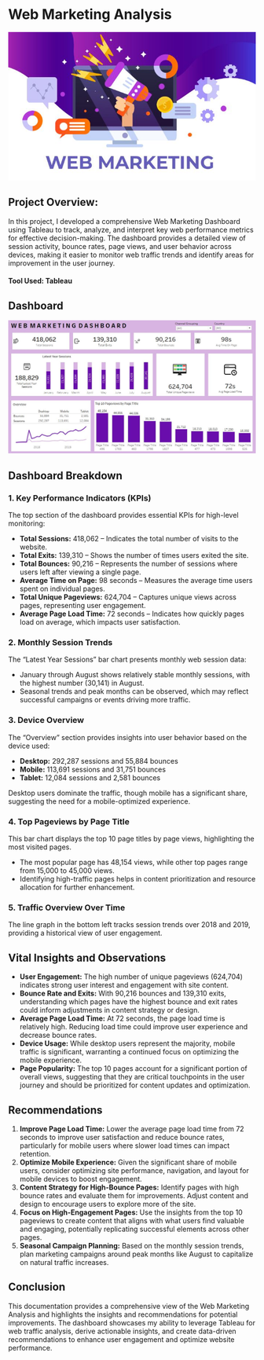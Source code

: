# Web Marketing Analysis

![](intro.JPG)

## Project Overview:
In this project, I developed a comprehensive Web Marketing Dashboard using Tableau to track, analyze, and interpret key web performance metrics for effective decision-making. The dashboard provides a detailed view of session activity, bounce rates, page views, and user behavior across devices, making it easier to monitor web traffic trends and identify areas for improvement in the user journey.

#### Tool Used: Tableau

## Dashboard

![](dashboard.JPG)

## Dashboard Breakdown

### 1. Key Performance Indicators (KPIs)

The top section of the dashboard provides essential KPIs for high-level monitoring:

- **Total Sessions:** 418,062 – Indicates the total number of visits to the website.
- **Total Exits:** 139,310 – Shows the number of times users exited the site.
- **Total Bounces:** 90,216 – Represents the number of sessions where users left after viewing a single page.
- **Average Time on Page:** 98 seconds – Measures the average time users spent on individual pages.
- **Total Unique Pageviews:** 624,704 – Captures unique views across pages, representing user engagement.
- **Average Page Load Time:** 72 seconds – Indicates how quickly pages load on average, which impacts user satisfaction.

### 2. Monthly Session Trends

The “Latest Year Sessions” bar chart presents monthly web session data:

- January through August shows relatively stable monthly sessions, with the highest number (30,141) in August.
- Seasonal trends and peak months can be observed, which may reflect successful campaigns or events driving more traffic.

### 3. Device Overview

The “Overview” section provides insights into user behavior based on the device used:

- **Desktop:** 292,287 sessions and 55,884 bounces
- **Mobile:** 113,691 sessions and 31,751 bounces
- **Tablet:** 12,084 sessions and 2,581 bounces

Desktop users dominate the traffic, though mobile has a significant share, suggesting the need for a mobile-optimized experience.

### 4. Top Pageviews by Page Title

This bar chart displays the top 10 page titles by page views, highlighting the most visited pages.

- The most popular page has 48,154 views, while other top pages range from 15,000 to 45,000 views.
- Identifying high-traffic pages helps in content prioritization and resource allocation for further enhancement.

### 5. Traffic Overview Over Time

The line graph in the bottom left tracks session trends over 2018 and 2019, providing a historical view of user engagement.

## Vital Insights and Observations

- **User Engagement:** The high number of unique pageviews (624,704) indicates strong user interest and engagement with site content.
- **Bounce Rate and Exits:** With 90,216 bounces and 139,310 exits, understanding which pages have the highest bounce and exit rates could inform adjustments in content strategy or design.
- **Average Page Load Time:** At 72 seconds, the page load time is relatively high. Reducing load time could improve user experience and decrease bounce rates.
- **Device Usage:** While desktop users represent the majority, mobile traffic is significant, warranting a continued focus on optimizing the mobile experience.
- **Page Popularity:** The top 10 pages account for a significant portion of overall views, suggesting that they are critical touchpoints in the user journey and should be prioritized for content updates and optimization.

## Recommendations

1. **Improve Page Load Time:** Lower the average page load time from 72 seconds to improve user satisfaction and reduce bounce rates, particularly for mobile users where slower load times can impact retention.
2. **Optimize Mobile Experience:** Given the significant share of mobile users, consider optimizing site performance, navigation, and layout for mobile devices to boost engagement.
3. **Content Strategy for High-Bounce Pages:** Identify pages with high bounce rates and evaluate them for improvements. Adjust content and design to encourage users to explore more of the site.
4. **Focus on High-Engagement Pages:** Use the insights from the top 10 pageviews to create content that aligns with what users find valuable and engaging, potentially replicating successful elements across other pages.
5. **Seasonal Campaign Planning:** Based on the monthly session trends, plan marketing campaigns around peak months like August to capitalize on natural traffic increases.

## Conclusion
This documentation provides a comprehensive view of the Web Marketing Analysis and highlights the insights and recommendations for potential improvements. The dashboard showcases my ability to leverage Tableau for web traffic analysis, derive actionable insights, and create data-driven recommendations to enhance user engagement and optimize website performance.













